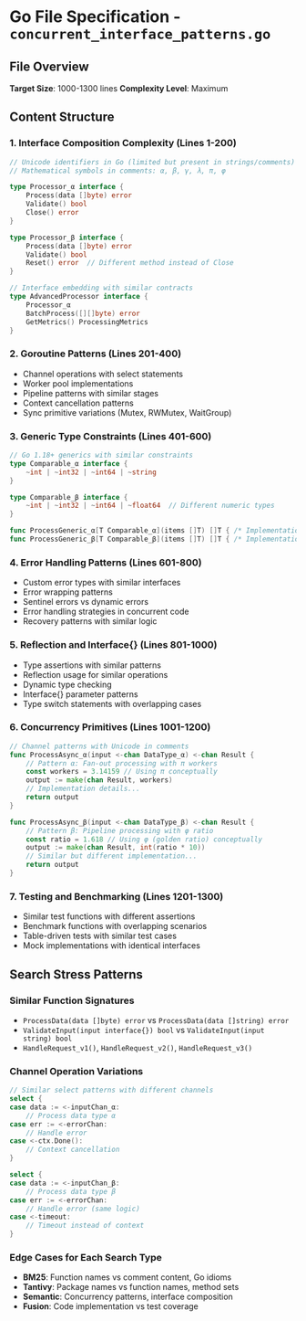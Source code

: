 # Go File Specification - `concurrent_interface_patterns.go`

## File Overview
**Target Size**: 1000-1300 lines
**Complexity Level**: Maximum

## Content Structure

### 1. Interface Composition Complexity (Lines 1-200)
```go
// Unicode identifiers in Go (limited but present in strings/comments)
// Mathematical symbols in comments: α, β, γ, λ, π, φ

type Processor_α interface {
    Process(data []byte) error
    Validate() bool
    Close() error
}

type Processor_β interface {  
    Process(data []byte) error
    Validate() bool
    Reset() error  // Different method instead of Close
}

// Interface embedding with similar contracts
type AdvancedProcessor interface {
    Processor_α
    BatchProcess([][]byte) error
    GetMetrics() ProcessingMetrics
}
```

### 2. Goroutine Patterns (Lines 201-400)
- Channel operations with select statements
- Worker pool implementations
- Pipeline patterns with similar stages
- Context cancellation patterns
- Sync primitive variations (Mutex, RWMutex, WaitGroup)

### 3. Generic Type Constraints (Lines 401-600)
```go
// Go 1.18+ generics with similar constraints
type Comparable_α interface {
    ~int | ~int32 | ~int64 | ~string
}

type Comparable_β interface {
    ~int | ~int32 | ~int64 | ~float64  // Different numeric types
}

func ProcessGeneric_α[T Comparable_α](items []T) []T { /* Implementation 1 */ }
func ProcessGeneric_β[T Comparable_β](items []T) []T { /* Implementation 2 */ }
```

### 4. Error Handling Patterns (Lines 601-800)
- Custom error types with similar interfaces
- Error wrapping patterns
- Sentinel errors vs dynamic errors
- Error handling strategies in concurrent code
- Recovery patterns with similar logic

### 5. Reflection and Interface{} (Lines 801-1000)
- Type assertions with similar patterns
- Reflection usage for similar operations
- Dynamic type checking
- Interface{} parameter patterns
- Type switch statements with overlapping cases

### 6. Concurrency Primitives (Lines 1001-1200)
```go
// Channel patterns with Unicode in comments
func ProcessAsync_α(input <-chan DataType_α) <-chan Result {
    // Pattern α: Fan-out processing with π workers
    const workers = 3.14159 // Using π conceptually
    output := make(chan Result, workers)
    // Implementation details...
    return output
}

func ProcessAsync_β(input <-chan DataType_β) <-chan Result {
    // Pattern β: Pipeline processing with φ ratio
    const ratio = 1.618 // Using φ (golden ratio) conceptually  
    output := make(chan Result, int(ratio * 10))
    // Similar but different implementation...
    return output
}
```

### 7. Testing and Benchmarking (Lines 1201-1300)
- Similar test functions with different assertions
- Benchmark functions with overlapping scenarios
- Table-driven tests with similar test cases
- Mock implementations with identical interfaces

## Search Stress Patterns

### Similar Function Signatures
- `ProcessData(data []byte) error` vs `ProcessData(data []string) error`
- `ValidateInput(input interface{}) bool` vs `ValidateInput(input string) bool`
- `HandleRequest_v1()`, `HandleRequest_v2()`, `HandleRequest_v3()`

### Channel Operation Variations
```go
// Similar select patterns with different channels
select {
case data := <-inputChan_α:
    // Process data type α
case err := <-errorChan:
    // Handle error
case <-ctx.Done():
    // Context cancellation
}

select {
case data := <-inputChan_β:
    // Process data type β  
case err := <-errorChan:
    // Handle error (same logic)
case <-timeout:
    // Timeout instead of context
}
```

### Edge Cases for Each Search Type
- **BM25**: Function names vs comment content, Go idioms
- **Tantivy**: Package names vs function names, method sets
- **Semantic**: Concurrency patterns, interface composition
- **Fusion**: Code implementation vs test coverage